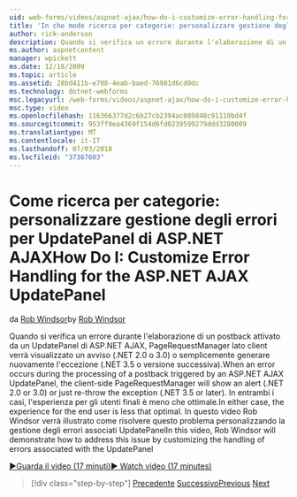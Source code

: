 ```yaml
---
uid: web-forms/videos/aspnet-ajax/how-do-i-customize-error-handling-for-the-aspnet-ajax-updatepanel
title: 'In che modo ricerca per categorie: personalizzare gestione degli errori per UpdatePanel di ASP.NET AJAX | Microsoft Docs'
author: rick-anderson
description: Quando si verifica un errore durante l'elaborazione di un postback attivato da un UpdatePanel di ASP.NET AJAX, PageRequestManager lato client verrà visualizzato un avviso (. NE...
ms.author: aspnetcontent
manager: wpickett
ms.date: 12/18/2009
ms.topic: article
ms.assetid: 28bd411b-e708-4eab-baed-76981d6cd0dc
ms.technology: dotnet-webforms
msc.legacyurl: /web-forms/videos/aspnet-ajax/how-do-i-customize-error-handling-for-the-aspnet-ajax-updatepanel
msc.type: video
ms.openlocfilehash: 116366377d2c6b27cb2394ac089848c91110bd4f
ms.sourcegitcommit: 953ff9ea4369f154d6fd0239599279ddd3280009
ms.translationtype: MT
ms.contentlocale: it-IT
ms.lasthandoff: 07/03/2018
ms.locfileid: "37367603"
---
```

<a name="how-do-i-customize-error-handling-for-the-aspnet-ajax-updatepanel"></a><span data-ttu-id="1b92d-103">Come ricerca per categorie: personalizzare gestione degli errori per UpdatePanel di ASP.NET AJAX</span><span class="sxs-lookup"><span data-stu-id="1b92d-103">How Do I: Customize Error Handling for the ASP.NET AJAX UpdatePanel</span></span>
====================
<span data-ttu-id="1b92d-104">da [Rob Windsor](https://twitter.com/robwindsor)</span><span class="sxs-lookup"><span data-stu-id="1b92d-104">by [Rob Windsor](https://twitter.com/robwindsor)</span></span>

<span data-ttu-id="1b92d-105">Quando si verifica un errore durante l'elaborazione di un postback attivato da un UpdatePanel di ASP.NET AJAX, PageRequestManager lato client verrà visualizzato un avviso (.NET 2.0 o 3.0) o semplicemente generare nuovamente l'eccezione (.NET 3.5 o versione successiva).</span><span class="sxs-lookup"><span data-stu-id="1b92d-105">When an error occurs during the processing of a postback triggered by an ASP.NET AJAX UpdatePanel, the client-side PageRequestManager will show an alert (.NET 2.0 or 3.0) or just re-throw the exception (.NET 3.5 or later).</span></span> <span data-ttu-id="1b92d-106">In entrambi i casi, l'esperienza per gli utenti finali è meno che ottimale.</span><span class="sxs-lookup"><span data-stu-id="1b92d-106">In either case, the experience for the end user is less that optimal.</span></span> <span data-ttu-id="1b92d-107">In questo video Rob Windsor verrà illustrato come risolvere questo problema personalizzando la gestione degli errori associati UpdatePanel</span><span class="sxs-lookup"><span data-stu-id="1b92d-107">In this video, Rob Windsor will demonstrate how to address this issue by customizing the handling of errors associated with the UpdatePanel</span></span>

[<span data-ttu-id="1b92d-108">&#9654;Guarda il video (17 minuti)</span><span class="sxs-lookup"><span data-stu-id="1b92d-108">&#9654; Watch video (17 minutes)</span></span>](https://channel9.msdn.com/Blogs/ASP-NET-Site-Videos/how-do-i-customize-error-handling-for-the-aspnet-ajax-updatepanel)

> [!div class="step-by-step"]
> <span data-ttu-id="1b92d-109">[Precedente](set-up-your-development-environment-for-aspnet-20.md)
> [Successivo](how-do-i-use-aspnet-ajax-client-templates.md)</span><span class="sxs-lookup"><span data-stu-id="1b92d-109">[Previous](set-up-your-development-environment-for-aspnet-20.md)
[Next](how-do-i-use-aspnet-ajax-client-templates.md)</span></span>
